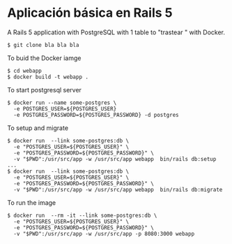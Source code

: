 # Aplicación básica en Rails 5

A Rails 5 application with PostgreSQL with 1 table to "trastear " with Docker.

```
$ git clone bla bla bla
```

To buid the Docker iamge

```
$ cd webapp
$ docker build -t webapp .
```

To start postgresql server

```
$ docker run --name some-postgres \
  -e POSTGRES_USER=${POSTGRES_USER}
  -e POSTGRES_PASSWORD=${POSTGRES_PASSWORD} -d postgres
```

To setup and migrate
```
$ docker run  --link some-postgres:db \
  -e "POSTGRES_USER=${POSTGRES_USER}" \
  -e "POSTGRES_PASSWORD=${POSTGRES_PASSWORD}" \
  -v "$PWD":/usr/src/app -w /usr/src/app webapp  bin/rails db:setup
...
$ docker run  --link some-postgres:db \
  -e "POSTGRES_USER=${POSTGRES_USER}" \
  -e "POSTGRES_PASSWORD=${POSTGRES_PASSWORD}" \
  -v "$PWD":/usr/src/app -w /usr/src/app webapp  bin/rails db:migrate

```

To run the image
```
$ docker run  --rm -it --link some-postgres:db \
  -e "POSTGRES_USER=${POSTGRES_USER}" \
  -e "POSTGRES_PASSWORD=${POSTGRES_PASSWORD}" \
  -v "$PWD":/usr/src/app -w /usr/src/app -p 8080:3000 webapp
```

